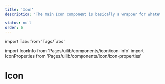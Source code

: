 ```yaml
---
title: 'Icon'
description: 'The main Icon component is basically a wrapper for whatever icon you place within it.'

status: null
order: 6
---
```


import Tabs from 'Tags/Tabs'

import IconInfo from 'Pages/uilib/components/icon/icon-info'
import IconProperties from 'Pages/uilib/components/icon/icon-properties'

# Icon

<Tabs>
  <Tabs.Content>
    <IconInfo />
  </Tabs.Content>
  <Tabs.Content>
    <IconProperties />
  </Tabs.Content>
</Tabs>
